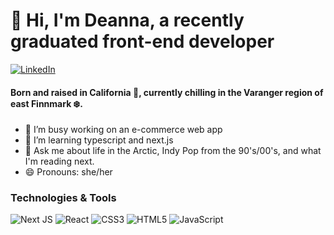 # :wave: Hi, I'm Deanna, a recently graduated front-end developer
[![LinkedIn](https://img.shields.io/badge/linkedin-%230077B5.svg?style=for-the-badge&logo=linkedin&logoColor=white)](https://www.linkedin.com/in/bergdeanna/)

#### Born and raised in California :palm_tree:, currently chilling in the Varanger region of east Finnmark :snowflake:.
- 🔭 I’m busy working on an e-commerce web app
- 🌱 I’m learning typescript and next.js
- 💬 Ask me about life in the Arctic, Indy Pop from the 90's/00's, and what I'm reading next.
- 😄 Pronouns: she/her

### Technologies & Tools

![Next JS](https://img.shields.io/badge/Next-black?style=for-the-badge&logo=next.js&logoColor=white) ![React](https://img.shields.io/badge/react-%2320232a.svg?style=for-the-badge&logo=react&logoColor=%2361DAFB) 	![CSS3](https://img.shields.io/badge/css3-%231572B6.svg?style=for-the-badge&logo=css3&logoColor=white) ![HTML5](https://img.shields.io/badge/html5-%23E34F26.svg?style=for-the-badge&logo=html5&logoColor=white) ![JavaScript](https://img.shields.io/badge/javascript-%23323330.svg?style=for-the-badge&logo=javascript&logoColor=%23F7DF1E)



